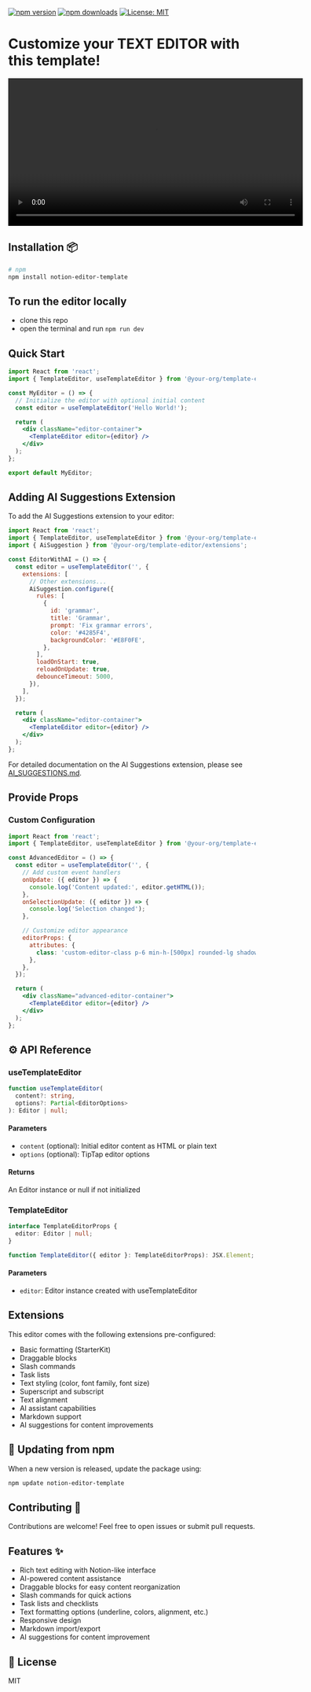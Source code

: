 
[![npm version](https://img.shields.io/npm/v/notion-editor-template)](https://www.npmjs.com/package/notion-editor-template)
[![npm downloads](https://img.shields.io/npm/dm/notion-editor-template)](https://www.npmjs.com/package/notion-editor-template)
[![License: MIT](https://img.shields.io/badge/License-MIT-yellow.svg)](./LICENSE)

# Customize your TEXT EDITOR with this template!
<video src="https://github.com/user-attachments/assets/709b2112-cea1-43c3-94e2-52ff2456dd26" controls width="600">
  Your browser does not support the video tag.
</video>

## Installation 📦

```bash
# npm
npm install notion-editor-template
```

## To run the editor locally 

- clone this repo
- open the terminal and run `npm run dev`

## Quick Start

```jsx
import React from 'react';
import { TemplateEditor, useTemplateEditor } from '@your-org/template-editor';

const MyEditor = () => {
  // Initialize the editor with optional initial content
  const editor = useTemplateEditor('Hello World!');

  return (
    <div className="editor-container">
      <TemplateEditor editor={editor} />
    </div>
  );
};

export default MyEditor;
```

## Adding AI Suggestions Extension

To add the AI Suggestions extension to your editor:

```jsx
import React from 'react';
import { TemplateEditor, useTemplateEditor } from '@your-org/template-editor';
import { AiSuggestion } from '@your-org/template-editor/extensions';

const EditorWithAI = () => {
  const editor = useTemplateEditor('', {
    extensions: [
      // Other extensions...
      AiSuggestion.configure({
        rules: [
          {
            id: 'grammar',
            title: 'Grammar',
            prompt: 'Fix grammar errors',
            color: '#4285F4',
            backgroundColor: '#E8F0FE',
          },
        ],
        loadOnStart: true,
        reloadOnUpdate: true,
        debounceTimeout: 5000,
      }),
    ],
  });

  return (
    <div className="editor-container">
      <TemplateEditor editor={editor} />
    </div>
  );
};
```

For detailed documentation on the AI Suggestions extension, please see [AI_SUGGESTIONS.md](./AI_SUGGESTIONS.md).

## Provide Props

### Custom Configuration

```jsx
import React from 'react';
import { TemplateEditor, useTemplateEditor } from '@your-org/template-editor';

const AdvancedEditor = () => {
  const editor = useTemplateEditor('', {
    // Add custom event handlers
    onUpdate: ({ editor }) => {
      console.log('Content updated:', editor.getHTML());
    },
    onSelectionUpdate: ({ editor }) => {
      console.log('Selection changed');
    },

    // Customize editor appearance
    editorProps: {
      attributes: {
        class: 'custom-editor-class p-6 min-h-[500px] rounded-lg shadow',
      },
    },
  });

  return (
    <div className="advanced-editor-container">
      <TemplateEditor editor={editor} />
    </div>
  );
};
```

## ⚙️ API Reference

### useTemplateEditor

```typescript
function useTemplateEditor(
  content?: string,
  options?: Partial<EditorOptions>
): Editor | null;
```

#### Parameters

- `content` (optional): Initial editor content as HTML or plain text
- `options` (optional): TipTap editor options

#### Returns

An Editor instance or null if not initialized

### TemplateEditor

```typescript
interface TemplateEditorProps {
  editor: Editor | null;
}

function TemplateEditor({ editor }: TemplateEditorProps): JSX.Element;
```

#### Parameters

- `editor`: Editor instance created with useTemplateEditor

## Extensions

This editor comes with the following extensions pre-configured:

- Basic formatting (StarterKit)
- Draggable blocks
- Slash commands
- Task lists
- Text styling (color, font family, font size)
- Superscript and subscript
- Text alignment
- AI assistant capabilities
- Markdown support
- AI suggestions for content improvements

## 🔄 Updating from npm

When a new version is released, update the package using:

```bash
npm update notion-editor-template
```

## Contributing 🤝

Contributions are welcome! Feel free to open issues or submit pull requests.

## Features ✨

- Rich text editing with Notion-like interface
- AI-powered content assistance
- Draggable blocks for easy content reorganization
- Slash commands for quick actions
- Task lists and checklists
- Text formatting options (underline, colors, alignment, etc.)
- Responsive design
- Markdown import/export
- AI suggestions for content improvement

## 📄 License

MIT
